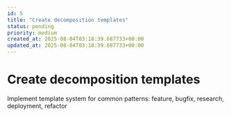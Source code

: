 ```yaml
---
id: 5
title: "Create decomposition templates"
status: pending
priority: medium
created_at: 2025-08-04T03:18:39.687733+00:00
updated_at: 2025-08-04T03:18:39.687733+00:00
---
```


# Create decomposition templates

Implement template system for common patterns: feature, bugfix, research, deployment, refactor